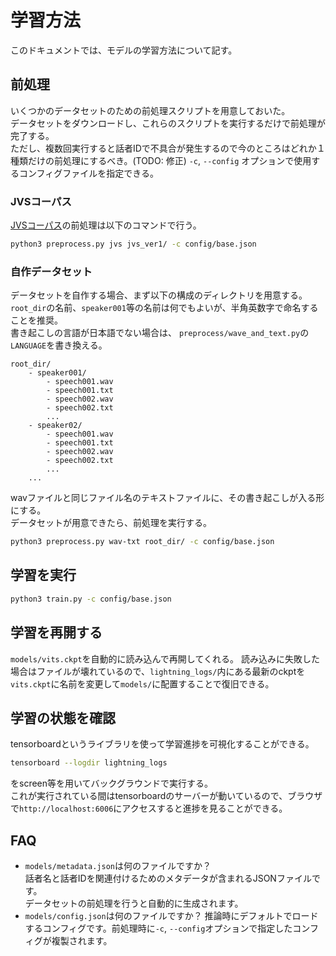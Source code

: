 # 学習方法
このドキュメントでは、モデルの学習方法について記す。

## 前処理
いくつかのデータセットのための前処理スクリプトを用意しておいた。  
データセットをダウンロードし、これらのスクリプトを実行するだけで前処理が完了する。  
ただし、複数回実行すると話者IDで不具合が発生するので今のところはどれか１種類だけの前処理にするべき。(TODO: 修正)
`-c`, `--config` オプションで使用するコンフィグファイルを指定できる。

### JVSコーパス
[JVSコーパス](https://sites.google.com/site/shinnosuketakamichi/research-topics/jvs_corpus)の前処理は以下のコマンドで行う。
```sh
python3 preprocess.py jvs jvs_ver1/ -c config/base.json 
```


### 自作データセット
データセットを自作する場合、まず以下の構成のディレクトリを用意する。  
`root_dir`の名前、`speaker001`等の名前は何でもよいが、半角英数字で命名することを推奨。  
書き起こしの言語が日本語でない場合は、 `preprocess/wave_and_text.py`の`LANGUAGE`を書き換える。
```
root_dir/
	- speaker001/
		- speech001.wav
		- speech001.txt
		- speech002.wav
		- speech002.txt
		...
	- speaker02/
		- speech001.wav
		- speech001.txt
		- speech002.wav
		- speech002.txt
		...
	...
```
wavファイルと同じファイル名のテキストファイルに、その書き起こしが入る形にする。  
データセットが用意できたら、前処理を実行する。
```sh
python3 preprocess.py wav-txt root_dir/ -c config/base.json 
```


## 学習を実行
```sh
python3 train.py -c config/base.json
```

## 学習を再開する
`models/vits.ckpt`を自動的に読み込んで再開してくれる。
読み込みに失敗した場合はファイルが壊れているので、`lightning_logs/`内にある最新のckptを`vits.ckpt`に名前を変更して`models/`に配置することで復旧できる。

## 学習の状態を確認
tensorboardというライブラリを使って学習進捗を可視化することができる。
```sh
tensorboard --logdir lightning_logs
```
をscreen等を用いてバックグラウンドで実行する。  
これが実行されている間はtensorboardのサーバーが動いているので、ブラウザで`http://localhost:6006`にアクセスすると進捗を見ることができる。

## FAQ
- `models/metadata.json`は何のファイルですか？  
    話者名と話者IDを関連付けるためのメタデータが含まれるJSONファイルです。  
    データセットの前処理を行うと自動的に生成されます。
- `models/config.json`は何のファイルですか？
    推論時にデフォルトでロードするコンフィグです。前処理時に`-c`, `--config`オプションで指定したコンフィグが複製されます。